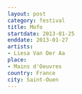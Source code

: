 ```yaml
---
layout: post
category: festival
title: Mofo
startdate: 2013-01-25
enddate: 2013-01-27
artists: 
- Liesa Van Der Aa
place: 
- Mains d'Oeuvres
country: France
city: Saint-Ouen
---
```


